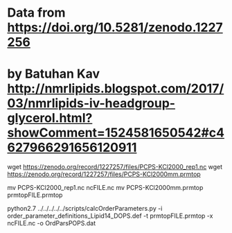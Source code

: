 # Data from https://doi.org/10.5281/zenodo.1227256 
# by Batuhan Kav http://nmrlipids.blogspot.com/2017/03/nmrlipids-iv-headgroup-glycerol.html?showComment=1524581650542#c4627966291656120911

wget https://zenodo.org/record/1227257/files/PCPS-KCl2000_rep1.nc
wget https://zenodo.org/record/1227257/files/PCPS-KCl2000mm.prmtop

mv PCPS-KCl2000_rep1.nc ncFILE.nc
mv PCPS-KCl2000mm.prmtop prmtopFILE.prmtop

python2.7 ../../../../../scripts/calcOrderParameters.py -i order_parameter_definitions_Lipid14_DOPS.def -t prmtopFILE.prmtop -x ncFILE.nc  -o OrdParsPOPS.dat